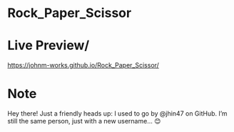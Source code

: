# Rock_Paper_Scissor

# Live Preview/

https://johnm-works.github.io/Rock_Paper_Scissor/

# Note

Hey there! Just a friendly heads up: I used to go by @jhin47 on GitHub. I’m still the same person, just with a new username... 😊
